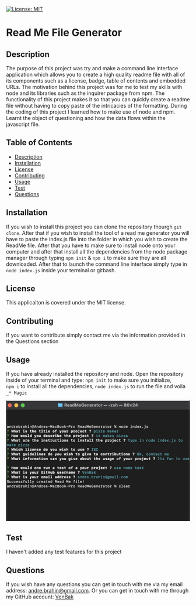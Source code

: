 
[![License: MIT](https://img.shields.io/badge/License-MIT-green.svg)](https://opensource.org/licenses/MIT)
# Read Me  File Generator

## Description

The purpose of this project was try and make a command line interface application which allows you to create a high quality readme file with all of its components such as a license, badge, table of contents and embedded URLs. The motivation behind this project was for me to test my skills with node and its libraries such as the inquirer package from npm. The functionality of this project makes it so that you can quickly create a readme file without having to copy paste of the intricacies of the formatting. During the coding of this project I learned how to make use of node and npm. Learnt the object of questioning and how the data flows within the javascript file. 

## Table of Contents

- [Description](#description)
- [Installation](#installation)
- [License](#license)
- [Contributing](#contributing)
- [Usage](#usage)
- [Test](#test)
- [Questions](#questions)

## Installation

If you wish to install this project you can clone the repository thourgh `git clone`. After that if you wish to install the tool of a read me generator you will have to paste the index.js file into the folder in which you wish to create the ReadMe file. After that you have to make sure to install node onto your computer and after that install all the dependencies from the node package manager through typing `npm init` & `npm i` to make sure they are all downloaded. After that to launch the command line interface simply type in `node index.js` inside your terminal or gitbash.

## License

This applicaiton is covered under the MIT license.

## Contributing

If you want to contribute simply contact me via the information provided in the Questions section

## Usage

If you have already installed the repository and node. Open the repository inside of your terminal and type:
`npm init` to make sure you initialize,  
`npm i` to install all the dependencies,
`node index.js` to run the file and voila
`_* Magic`

![alt text](./Screenshot%202023-01-19%20at%205.50.43%20PM.png)

## Test

I haven't added any test features for this project

## Questions

If you wish have any questions you can get in touch with me via my email address: andre.brahin@gmail.com.
Or you can get in touch with me through my GitHub account: [VenBak](https://github.com/VenBak)
